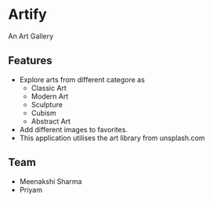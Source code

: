 # Artify
An Art Gallery 

## Features
* Explore arts from different categore as
  * Classic Art
  * Modern Art
  * Sculpture
  * Cubism
  * Abstract Art
* Add different images to favorites.
* This application utilises the art library from unsplash.com

## Team
* Meenakshi Sharma
* Priyam
